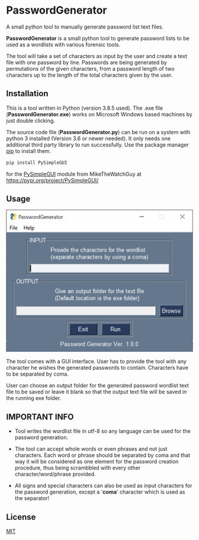 # PasswordGenerator
A small python tool to manually generate password list text files. 

**PasswordGenerator** is a small python tool to generate password lists to be used as a wordlists with various forensic tools. 

The tool will take a set of characters as input by the user and create a text file with one password by line. Passwords are being generated by permutations of the given characters, from a password length of two characters up to the length of the total characters given by the user. 

## Installation

This is a tool written in Python (version 3.8.5 used). The .exe file (**PasswordGenerator.exe**) works on Microsoft Windows based machines by just double clicking.

The source code file (**PasswordGenerator.py**) can be run on a system with python 3 installed (Version 3.6 or newer needed). It only needs one additional third party library to run successfully. Use the package manager [pip](https://pip.pypa.io/en/stable/) to install them.

```bash
pip install PySimpleGUI
```
for the [PySimpleGUI](https://pypi.org/project/PySimpleGUI/) module from  MikeTheWatchGuy at https://pypi.org/project/PySimpleGUI/

## Usage

![GitHub Logo](/MAINGUI.PNG)

The tool comes with a GUI interface. User has to provide the tool with any character he wishes the generated passwords to contain. Characters have to be separated by coma.

User can choose an output folder for the generated password wordlist text file to be saved or leave it blank so that the output text file will be saved in the running exe folder.


## IMPORTANT INFO

- Tool writes the wordlist file in utf-8 so any language can be used for the password generation.

- The tool can accept whole words or even phrases and not just characters. Each word or phrase should be separated by coma and that way it will be considered as one element for the password creation procedure, thus being scrambbled with every other character/word/phrase provided.

- All signs and special characters can also be used as input characters for the password generation, except a '**coma**' character which is used as the separator! 

## License
[MIT](https://github.com/D-Kats/FileHarvester/blob/main/LICENSE)
